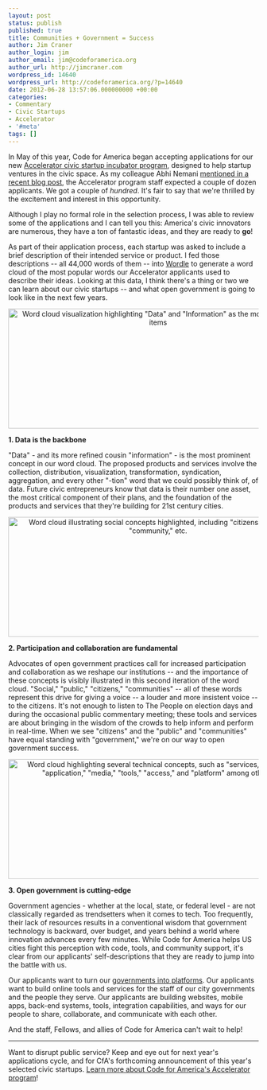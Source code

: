 ```yaml
---
layout: post
status: publish
published: true
title: Communities + Government = Success
author: Jim Craner
author_login: jim
author_email: jim@codeforamerica.org
author_url: http://jimcraner.com
wordpress_id: 14640
wordpress_url: http://codeforamerica.org/?p=14640
date: 2012-06-28 13:57:06.000000000 +00:00
categories:
- Commentary
- Civic Startups
- Accelerator
- '#meta'
tags: []
---
```

In May of this year, Code for America began accepting applications for our new <a href="http://codeforamerica.org/accelerator/" target="_blank">Accelerator civic startup incubator program</a>, designed to help startup ventures in the civic space. As my colleague Abhi Nemani <a title="Over 230 Startups Apply to Code for America" href="http://codeforamerica.org/2012/06/07/over-230-startups-apply-to-code-for-america/" target="_blank">mentioned in a recent blog post</a>, the Accelerator program staff expected a couple of dozen applicants. We got a couple of <em>hundred</em>. It's fair to say that we're thrilled by the excitement and interest in this opportunity.

Although I play no formal role in the selection process, I was able to review some of the applications and I can tell you this: America's civic innovators are numerous, they have a ton of fantastic ideas, and they are ready to <strong>go</strong>!

As part of their application process, each startup was asked to include a brief description of their intended service or product. I fed those descriptions -- all 44,000 words of them -- into <a href="http://www.wordle.net/" target="_blank">Wordle</a> to generate a word cloud of the most popular words our Accelerator applicants used to describe their ideas. Looking at this data, I think there's a thing or two we can learn about our civic startups -- and what open government is going to look like in the next few years.
<p style="text-align: center;"><img class="aligncenter size-full wp-image-14643" title="wordcloud_data" src="http://codeforamerica.org/wp-content/uploads/2012/06/wordcloud_data.png" alt="Word cloud visualization highlighting &quot;Data&quot; and &quot;Information&quot; as the most prominent items" width="603" height="241" /></p>
<strong>1. Data is the backbone</strong>

"Data" - and its more refined cousin "information" - is the most prominent concept in our word cloud. The proposed products and services involve the collection, distribution, visualization, transformation, syndication, aggregation, and every other "-tion" word that we could possibly think of, of data. Future civic entrepreneurs know that data is their number one asset, the most critical component of their plans, and the foundation of the products and services that they're building for 21st century cities.
<p style="text-align: center;"><img class="aligncenter size-full wp-image-14642" title="wordcloud_community" src="http://codeforamerica.org/wp-content/uploads/2012/06/wordcloud_community.png" alt="Word cloud illustrating social concepts highlighted, including &quot;citizens,&quot; &quot;people,&quot; &quot;community,&quot; etc." width="603" height="241" /></p>
<strong>2. Participation and collaboration are fundamental</strong>

Advocates of open government practices call for increased participation and collaboration as we reshape our institutions -- and the importance of these concepts is visibly illustrated in this second iteration of the word cloud. "Social," "public," "citizens," "communities" -- all of these words represent this drive for giving a voice -- a louder and more insistent voice -- to the citizens. It's not enough to listen to The People on election days and during the occasional public commentary meeting; these tools and services are about bringing in the wisdom of the crowds to help inform and perform in real-time. When we see "citizens" and the "public" and "communities" have equal standing with "government," we're on our way to open government success.
<p style="text-align: center;"><img class="aligncenter size-full wp-image-14644" title="wordcloud_three" src="http://codeforamerica.org/wp-content/uploads/2012/06/wordcloud_three.png" alt="Word cloud highlighting several technical concepts, such as &quot;services,&quot; &quot;app&quot; and &quot;application,&quot; &quot;media,&quot; &quot;tools,&quot; &quot;access,&quot; and &quot;platform&quot; among others." width="603" height="241" /></p>
<strong>3. Open government is cutting-edge</strong>

Government agencies - whether at the local, state, or federal level - are not classically regarded as trendsetters when it comes to tech. Too frequently, their lack of resources results in a conventional wisdom that government technology is backward, over budget, and years behind a world where innovation advances every few minutes. While Code for America helps US cities fight this perception with code, tools, and community support, it's clear from our applicants' self-descriptions that they are ready to jump into the battle with us.

Our applicants want to turn our <a href="http://www.slideshare.net/timoreilly/government-as-platform" target="_blank">governments into platforms</a>. Our applicants want to build online tools and services for the staff of our city governments and the people they serve. Our applicants are building websites, mobile apps, back-end systems, tools, integration capabilities, and ways for our people to share, collaborate, and communicate with each other.

And the staff, Fellows, and allies of Code for America can't wait to help!

<hr />

Want to disrupt public service? Keep and eye out for next year's applications cycle, and for CfA's forthcoming announcement of this year's selected civic startups. <a href="http://codeforamerica.org/accelerator/" target="_blank">Learn more about Code for America's Accelerator program</a>!
